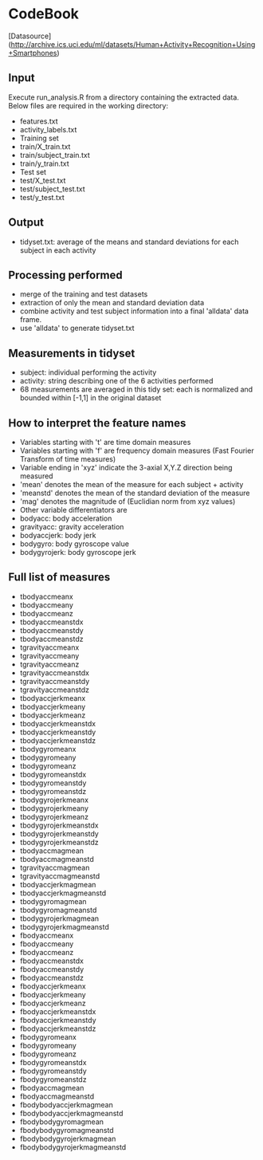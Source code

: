 # CodeBook

[Datasource] (http://archive.ics.uci.edu/ml/datasets/Human+Activity+Recognition+Using+Smartphones)

## Input
Execute run_analysis.R from a directory containing the extracted data. 
Below files are required in the working directory:

- features.txt
- activity_labels.txt
- Training set
 - train/X_train.txt
 - train/subject_train.txt
 - train/y_train.txt
- Test set
 - test/X_test.txt
 - test/subject_test.txt
 - test/y_test.txt

## Output
- tidyset.txt: average of the means and standard deviations for each subject in each activity

## Processing performed
- merge of the training and test datasets
- extraction of only the mean and standard deviation data
- combine activity and test subject information into a final 'alldata' data frame.
- use 'alldata' to generate tidyset.txt

## Measurements in tidyset

- subject: individual performing the activity
- activity: string describing one of the 6 activities performed
- 68 measurements are averaged in this tidy set: each is normalized and bounded within [-1,1] in the original dataset

## How to interpret the feature names
- Variables starting with 't' are time domain measures
- Variables starting with 'f' are frequency domain measures (Fast Fourier Transform of time measures)
- Variable ending in 'xyz' indicate the 3-axial X,Y.Z direction being measured
- 'mean' denotes the mean of the measure for each subject + activity
- 'meanstd' denotes the mean of the standard deviation of the measure
- 'mag' denotes the magnitude of (Euclidian norm from xyz values)
- Other variable differentiators are
 - bodyacc: body acceleration 
 - gravityacc: gravity acceleration
 - bodyaccjerk: body jerk
 - bodygyro: body gyroscope value
 - bodygyrojerk: body gyroscope jerk

## Full list of measures
- tbodyaccmeanx
- tbodyaccmeany
- tbodyaccmeanz
- tbodyaccmeanstdx
- tbodyaccmeanstdy
- tbodyaccmeanstdz
- tgravityaccmeanx
- tgravityaccmeany
- tgravityaccmeanz
- tgravityaccmeanstdx
- tgravityaccmeanstdy
- tgravityaccmeanstdz
- tbodyaccjerkmeanx
- tbodyaccjerkmeany
- tbodyaccjerkmeanz
- tbodyaccjerkmeanstdx
- tbodyaccjerkmeanstdy
- tbodyaccjerkmeanstdz
- tbodygyromeanx
- tbodygyromeany
- tbodygyromeanz
- tbodygyromeanstdx
- tbodygyromeanstdy
- tbodygyromeanstdz
- tbodygyrojerkmeanx
- tbodygyrojerkmeany
- tbodygyrojerkmeanz
- tbodygyrojerkmeanstdx
- tbodygyrojerkmeanstdy
- tbodygyrojerkmeanstdz
- tbodyaccmagmean
- tbodyaccmagmeanstd
- tgravityaccmagmean
- tgravityaccmagmeanstd
- tbodyaccjerkmagmean
- tbodyaccjerkmagmeanstd
- tbodygyromagmean
- tbodygyromagmeanstd
- tbodygyrojerkmagmean
- tbodygyrojerkmagmeanstd
- fbodyaccmeanx
- fbodyaccmeany
- fbodyaccmeanz
- fbodyaccmeanstdx
- fbodyaccmeanstdy
- fbodyaccmeanstdz
- fbodyaccjerkmeanx
- fbodyaccjerkmeany
- fbodyaccjerkmeanz
- fbodyaccjerkmeanstdx
- fbodyaccjerkmeanstdy
- fbodyaccjerkmeanstdz
- fbodygyromeanx
- fbodygyromeany
- fbodygyromeanz
- fbodygyromeanstdx
- fbodygyromeanstdy
- fbodygyromeanstdz
- fbodyaccmagmean
- fbodyaccmagmeanstd
- fbodybodyaccjerkmagmean
- fbodybodyaccjerkmagmeanstd
- fbodybodygyromagmean
- fbodybodygyromagmeanstd
- fbodybodygyrojerkmagmean
- fbodybodygyrojerkmagmeanstd
